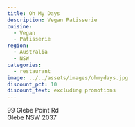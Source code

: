 ```yaml
---
title: Oh My Days
description: Vegan Patisserie
cuisine:
  - Vegan
  - Patisserie
region:
  - Australia
  - NSW
categories:
  - restaurant
image: ../../assets/images/ohmydays.jpg
discount_pct: 10
discount_text: excluding promotions
---
```


99 Glebe Point Rd  
Glebe NSW 2037
